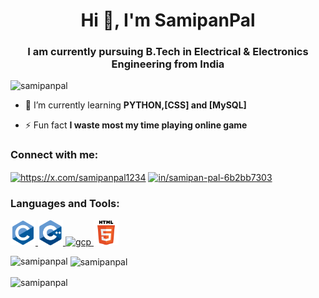 <h1 align="center">Hi 👋, I'm SamipanPal</h1>
<h3 align="center">I am currently pursuing B.Tech in Electrical & Electronics Engineering from India</h3>

<p align="left"> <img src="https://komarev.com/ghpvc/?username=samipanpal&label=Profile%20views&color=0e75b6&style=flat" alt="samipanpal" /> </p>

- 🌱 I’m currently learning **PYTHON,[CSS] and [MySQL]**

- ⚡ Fun fact **I waste most my time playing online game**

<h3 align="left">Connect with me:</h3>
<p align="left">
<a href="https://twitter.com/https://x.com/samipanpal1234" target="blank"><img align="center" src="https://raw.githubusercontent.com/rahuldkjain/github-profile-readme-generator/master/src/images/icons/Social/twitter.svg" alt="https://x.com/samipanpal1234" height="30" width="40" /></a>
<a href="https://linkedin.com/in/in/samipan-pal-6b2bb7303" target="blank"><img align="center" src="https://raw.githubusercontent.com/rahuldkjain/github-profile-readme-generator/master/src/images/icons/Social/linked-in-alt.svg" alt="in/samipan-pal-6b2bb7303" height="30" width="40" /></a>
</p>

<h3 align="left">Languages and Tools:</h3>
<p align="left"> <a href="https://www.cprogramming.com/" target="_blank" rel="noreferrer"> <img src="https://raw.githubusercontent.com/devicons/devicon/master/icons/c/c-original.svg" alt="c" width="40" height="40"/> </a> <a href="https://www.w3schools.com/cpp/" target="_blank" rel="noreferrer"> <img src="https://raw.githubusercontent.com/devicons/devicon/master/icons/cplusplus/cplusplus-original.svg" alt="cplusplus" width="40" height="40"/> </a> <a href="https://cloud.google.com" target="_blank" rel="noreferrer"> <img src="https://www.vectorlogo.zone/logos/google_cloud/google_cloud-icon.svg" alt="gcp" width="40" height="40"/> </a> <a href="https://www.w3.org/html/" target="_blank" rel="noreferrer"> <img src="https://raw.githubusercontent.com/devicons/devicon/master/icons/html5/html5-original-wordmark.svg" alt="html5" width="40" height="40"/> </a> </p>

<p><img align="left" src="https://github-readme-stats.vercel.app/api/top-langs?username=samipanpal&show_icons=true&locale=en&layout=compact" alt="samipanpal" /></p>

<p>&nbsp;<img align="center" src="https://github-readme-stats.vercel.app/api?username=samipanpal&show_icons=true&locale=en" alt="samipanpal" /></p>

<p><img align="center" src="https://github-readme-streak-stats.herokuapp.com/?user=samipanpal&" alt="samipanpal" /></p>
